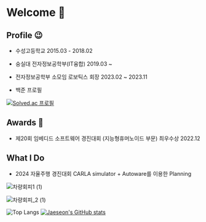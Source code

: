 # Welcome 👋


## Profile 😉

* 수성고등학교 2015.03 - 2018.02
  
* 숭실대 전자정보공학부(IT융합) 2019.03 ~
  
* 전자정보공학부 소모임 로보틱스 회장 2023.02 ~ 2023.11

* 백준 프로필
  
[![Solved.ac
프로필](http://mazassumnida.wtf/api/generate_badge?boj=jselectronit)](https://solved.ac/jselectronit)

## Awards 🏅

* 제20회 임베디드 소프트웨어 경진대회 (지능형휴머노이드 부문) 최우수상 2022.12

## What I Do

* 2024 자율주행 경진대회 CARLA simulator + Autoware를 이용한 Planning

![차량회피1 (1)](https://github.com/user-attachments/assets/5bdcb73e-60ac-4e53-bd1d-330d8cb1e2c2)

![차량회피_2 (1)](https://github.com/user-attachments/assets/f837f622-bbb3-4fe6-ba44-ab639d43e206)


![Top Langs](https://github-readme-stats.vercel.app/api/top-langs/?username={se0nShine})
[![Jaeseon's GitHub stats](https://github-readme-stats.vercel.app/api?username=se0nShine)](https://github.com/anuraghazra/github-readme-stats)
